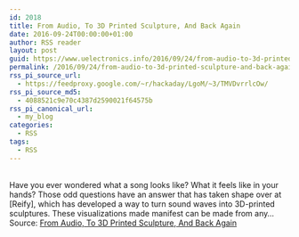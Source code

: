 ```yaml
---
id: 2018
title: From Audio, To 3D Printed Sculpture, And Back Again
date: 2016-09-24T00:00:00+01:00
author: RSS reader
layout: post
guid: https://www.uelectronics.info/2016/09/24/from-audio-to-3d-printed-sculpture-and-back-again/
permalink: /2016/09/24/from-audio-to-3d-printed-sculpture-and-back-again/
rss_pi_source_url:
  - https://feedproxy.google.com/~r/hackaday/LgoM/~3/TMVDvrrlcOw/
rss_pi_source_md5:
  - 4088521c9e70c4387d2590021f64575b
rss_pi_canonical_url:
  - my_blog
categories:
  - RSS
tags:
  - RSS
---
```

&#013;  
Have you ever wondered what a song looks like? What it feels like in your hands? Those odd questions have an answer that has taken shape over at [Reify], which has developed a way to turn sound waves into 3D-printed sculptures. These visualizations made manifest can be made from any…&#013;  
Source: <a href="https://feedproxy.google.com/~r/hackaday/LgoM/~3/TMVDvrrlcOw/" target="_blank">From Audio, To 3D Printed Sculpture, And Back Again</a>